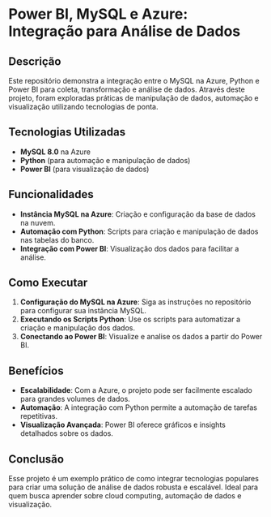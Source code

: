 # Power BI, MySQL e Azure: Integração para Análise de Dados

## Descrição

Este repositório demonstra a integração entre o MySQL na Azure, Python e Power BI para coleta, transformação e análise de dados. Através deste projeto, foram exploradas práticas de manipulação de dados, automação e visualização utilizando tecnologias de ponta.

## Tecnologias Utilizadas

- **MySQL 8.0** na Azure
- **Python** (para automação e manipulação de dados)
- **Power BI** (para visualização de dados)

## Funcionalidades

- **Instância MySQL na Azure**: Criação e configuração da base de dados na nuvem.
- **Automação com Python**: Scripts para criação e manipulação de dados nas tabelas do banco.
- **Integração com Power BI**: Visualização dos dados para facilitar a análise.

## Como Executar

1. **Configuração do MySQL na Azure**: Siga as instruções no repositório para configurar sua instância MySQL.
2. **Executando os Scripts Python**: Use os scripts para automatizar a criação e manipulação dos dados.
3. **Conectando ao Power BI**: Visualize e analise os dados a partir do Power BI.

## Benefícios

- **Escalabilidade**: Com a Azure, o projeto pode ser facilmente escalado para grandes volumes de dados.
- **Automação**: A integração com Python permite a automação de tarefas repetitivas.
- **Visualização Avançada**: Power BI oferece gráficos e insights detalhados sobre os dados.

## Conclusão

Esse projeto é um exemplo prático de como integrar tecnologias populares para criar uma solução de análise de dados robusta e escalável. Ideal para quem busca aprender sobre cloud computing, automação de dados e visualização.
